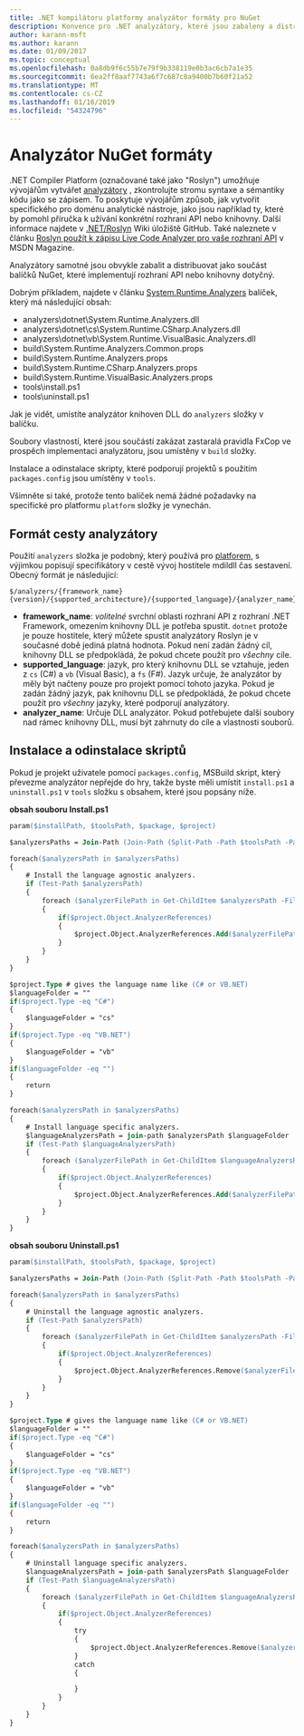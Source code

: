 ```yaml
---
title: .NET kompilátoru platformy analyzátor formáty pro NuGet
description: Konvence pro .NET analyzátory, které jsou zabaleny a distribuovat s balíčky NuGet, které implementují rozhraní API nebo knihovny.
author: karann-msft
ms.author: karann
ms.date: 01/09/2017
ms.topic: conceptual
ms.openlocfilehash: 0a8db9f6c55b7e79f9b338119e0b3ac6cb7a1e35
ms.sourcegitcommit: 6ea2ff8aaf7743a6f7c687c8a9400b7b60f21a52
ms.translationtype: MT
ms.contentlocale: cs-CZ
ms.lasthandoff: 01/16/2019
ms.locfileid: "54324796"
---
```

# <a name="analyzer-nuget-formats"></a>Analyzátor NuGet formáty

.NET Compiler Platform (označované také jako "Roslyn") umožňuje vývojářům vytvářet [analyzátory](https://github.com/dotnet/roslyn/wiki/How-To-Write-a-C%23-Analyzer-and-Code-Fix) , zkontrolujte stromu syntaxe a sémantiky kódu jako se zápisem. To poskytuje vývojářům způsob, jak vytvořit specifického pro doménu analytické nástroje, jako jsou například ty, které by pomohl příručka k užívání konkrétní rozhraní API nebo knihovny. Další informace najdete v [.NET/Roslyn](https://github.com/dotnet/roslyn/wiki) Wiki úložiště GitHub. Také naleznete v článku [Roslyn použít k zápisu Live Code Analyzer pro vaše rozhraní API](https://msdn.microsoft.com/magazine/dn879356.aspx) v MSDN Magazine.

Analyzátory samotné jsou obvykle zabalit a distribuovat jako součást balíčků NuGet, které implementují rozhraní API nebo knihovny dotyčný.

Dobrým příkladem, najdete v článku [System.Runtime.Analyzers](https://www.nuget.org/packages/System.Runtime.Analyzers) balíček, který má následující obsah:

- analyzers\dotnet\System.Runtime.Analyzers.dll
- analyzers\dotnet\cs\System.Runtime.CSharp.Analyzers.dll
- analyzers\dotnet\vb\System.Runtime.VisualBasic.Analyzers.dll
- build\System.Runtime.Analyzers.Common.props
- build\System.Runtime.Analyzers.props
- build\System.Runtime.CSharp.Analyzers.props
- build\System.Runtime.VisualBasic.Analyzers.props
- tools\install.ps1
- tools\uninstall.ps1

Jak je vidět, umístíte analyzátor knihoven DLL do `analyzers` složky v balíčku.

Soubory vlastností, které jsou součástí zakázat zastaralá pravidla FxCop ve prospěch implementaci analyzátoru, jsou umístěny v `build` složky.

Instalace a odinstalace skripty, které podporují projektů s použitím `packages.config` jsou umístěny v `tools`.

Všimněte si také, protože tento balíček nemá žádné požadavky na specifické pro platformu `platform` složky je vynechán.


## <a name="analyzers-path-format"></a>Formát cesty analyzátory

Použití `analyzers` složka je podobný, který používá pro [platforem](../create-packages/supporting-multiple-target-frameworks.md), s výjimkou popisují specifikátory v cestě vývoj hostitele mdildll čas sestavení. Obecný formát je následující:

    $/analyzers/{framework_name}{version}/{supported_architecture}/{supported_language}/{analyzer_name}.dll

- **framework_name**: *volitelné* svrchní oblasti rozhraní API z rozhraní .NET Framework, omezením knihovny DLL je potřeba spustit. `dotnet` protože je pouze hostitele, který můžete spustit analyzátory Roslyn je v současné době jediná platná hodnota. Pokud není zadán žádný cíl, knihovny DLL se předpokládá, že pokud chcete použít pro *všechny* cíle.
- **supported_language**: jazyk, pro který knihovnu DLL se vztahuje, jeden z `cs` (C#) a `vb` (Visual Basic), a `fs` (F#). Jazyk určuje, že analyzátor by měly být načteny pouze pro projekt pomocí tohoto jazyka. Pokud je zadán žádný jazyk, pak knihovnu DLL se předpokládá, že pokud chcete použít pro *všechny* jazyky, které podporují analyzátory.
- **analyzer_name**: Určuje DLL analyzátor. Pokud potřebujete další soubory nad rámec knihovny DLL, musí být zahrnuty do cíle a vlastnosti souborů.


## <a name="install-and-uninstall-scripts"></a>Instalace a odinstalace skriptů

Pokud je projekt uživatele pomocí `packages.config`, MSBuild skript, který převezme analyzátor nepřejde do hry, takže byste měli umístit `install.ps1` a `uninstall.ps1` v `tools` složku s obsahem, které jsou popsány níže.

**obsah souboru Install.ps1**

```ps
param($installPath, $toolsPath, $package, $project)

$analyzersPaths = Join-Path (Join-Path (Split-Path -Path $toolsPath -Parent) "analyzers" ) * -Resolve

foreach($analyzersPath in $analyzersPaths)
{
    # Install the language agnostic analyzers.
    if (Test-Path $analyzersPath)
    {
        foreach ($analyzerFilePath in Get-ChildItem $analyzersPath -Filter *.dll)
        {
            if($project.Object.AnalyzerReferences)
            {
                $project.Object.AnalyzerReferences.Add($analyzerFilePath.FullName)
            }
        }
    }
}

$project.Type # gives the language name like (C# or VB.NET)
$languageFolder = ""
if($project.Type -eq "C#")
{
    $languageFolder = "cs"
}
if($project.Type -eq "VB.NET")
{
    $languageFolder = "vb"
}
if($languageFolder -eq "")
{
    return
}

foreach($analyzersPath in $analyzersPaths)
{
    # Install language specific analyzers.
    $languageAnalyzersPath = join-path $analyzersPath $languageFolder
    if (Test-Path $languageAnalyzersPath)
    {
        foreach ($analyzerFilePath in Get-ChildItem $languageAnalyzersPath -Filter *.dll)
        {
            if($project.Object.AnalyzerReferences)
            {
                $project.Object.AnalyzerReferences.Add($analyzerFilePath.FullName)
            }
        }
    }
}
```


**obsah souboru Uninstall.ps1**

```ps
param($installPath, $toolsPath, $package, $project)

$analyzersPaths = Join-Path (Join-Path (Split-Path -Path $toolsPath -Parent) "analyzers" ) * -Resolve

foreach($analyzersPath in $analyzersPaths)
{
    # Uninstall the language agnostic analyzers.
    if (Test-Path $analyzersPath)
    {
        foreach ($analyzerFilePath in Get-ChildItem $analyzersPath -Filter *.dll)
        {
            if($project.Object.AnalyzerReferences)
            {
                $project.Object.AnalyzerReferences.Remove($analyzerFilePath.FullName)
            }
        }
    }
}

$project.Type # gives the language name like (C# or VB.NET)
$languageFolder = ""
if($project.Type -eq "C#")
{
    $languageFolder = "cs"
}
if($project.Type -eq "VB.NET")
{
    $languageFolder = "vb"
}
if($languageFolder -eq "")
{
    return
}

foreach($analyzersPath in $analyzersPaths)
{
    # Uninstall language specific analyzers.
    $languageAnalyzersPath = join-path $analyzersPath $languageFolder
    if (Test-Path $languageAnalyzersPath)
    {
        foreach ($analyzerFilePath in Get-ChildItem $languageAnalyzersPath -Filter *.dll)
        {
            if($project.Object.AnalyzerReferences)
            {
                try
                {
                    $project.Object.AnalyzerReferences.Remove($analyzerFilePath.FullName)
                }
                catch
                {

                }
            }
        }
    }
}
```
